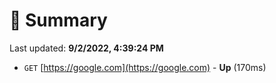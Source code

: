 # 📖 Summary
Last updated: **9/2/2022, 4:39:24 PM**

- `GET` [https://google.com](https://google.com) - **Up** (170ms)
